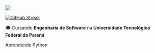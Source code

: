 <img src="https://readme-typing-svg.herokuapp.com/?font=Righteous&size=35&center=true&vCenter=true&width=500&height=70&duration=4000&lines=Olá!+👋;Eu+sou+o+Thyago!;Bem-vindo(a)+ao+meu+GitHub!" />

[![GitHub Streak](https://github-readme-streak-stats-salesp07.vercel.app?user=ThyagoVinfaso&theme=tokyonight&hide_border=true&locale=pt_BR)](https://git.io/streak-stats)

🎓 Cursando **Engenharia de Software** na **Universidade Tecnológica Federal do Paraná**

Aprendendo Python
<!--
**ThyagoVinfaso/ThyagoVinfaso** is a ✨ _special_ ✨ repository because its `README.md` (this file) appears on your GitHub profile.

Here are some ideas to get you started:

- 🔭 I’m currently working on ...
- 🌱 I’m currently learning ...
- 👯 I’m looking to collaborate on ...
- 🤔 I’m looking for help with ...
- 💬 Ask me about ...
- 📫 How to reach me: ...
- 😄 Pronouns: ...
- ⚡ Fun fact: ...
-->
